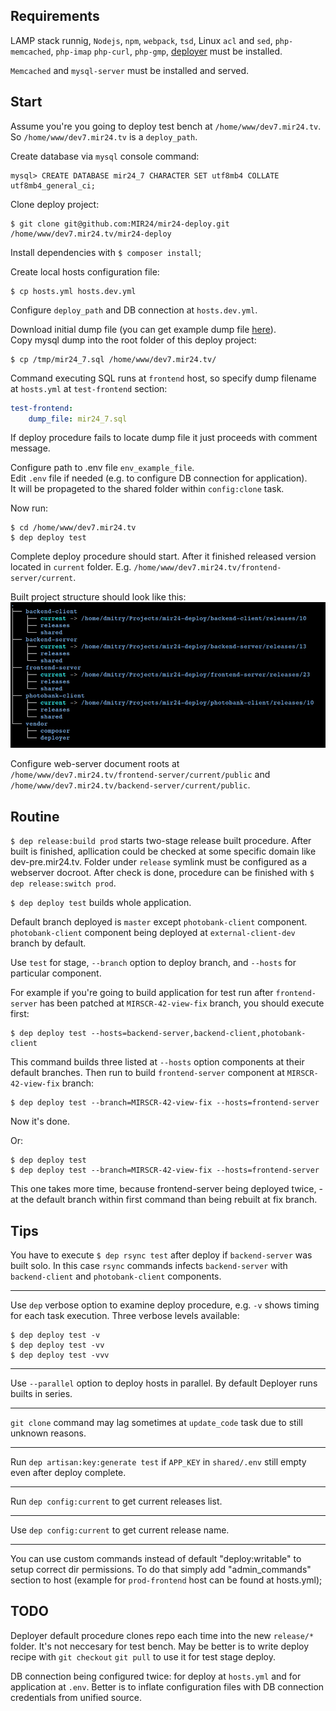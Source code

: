 ## Requirements
LAMP stack runnig, `Nodejs`, `npm`, `webpack`, `tsd`, Linux `acl` and `sed`, `php-memcached`, `php-imap` `php-curl`, `php-gmp`, [deployer](https://deployer.org/docs/installation) must be installed.

`Memcached` and `mysql-server` must be installed and served.

## Start
Assume you're you going to deploy test bench at `/home/www/dev7.mir24.tv`. So `/home/www/dev7.mir24.tv` is a `deploy_path`.

Create database via `mysql` console command:
```mysql
mysql> CREATE DATABASE mir24_7 CHARACTER SET utf8mb4 COLLATE utf8mb4_general_ci;
```
Clone deploy project:
```
$ git clone git@github.com:MIR24/mir24-deploy.git /home/www/dev7.mir24.tv/mir24-deploy
```
Install dependencies with `$ composer install`;

Create local hosts configuration file: 
```
$ cp hosts.yml hosts.dev.yml
```

Configure `deploy_path` and DB connection at `hosts.dev.yml`.<br>

Download initial dump file (you can get example dump file [here](https://drive.google.com/open?id=1L2vvkscPZYIWjAU8QA_TtN3wbay4Yi3A)).<br>
Copy mysql dump into the root folder of this deploy project:
```
$ cp /tmp/mir24_7.sql /home/www/dev7.mir24.tv/
```
Command executing SQL runs at `frontend` host, so specify dump filename at `hosts.yml` at `test-frontend` section:
```yml
test-frontend:
    dump_file: mir24_7.sql
```
If deploy procedure fails to locate dump file it just proceeds with comment message.

Configure path to .env file `env_example_file`.<br>
Edit `.env` file if needed (e.g. to configure DB connection for application).<br>
It will be propageted to the shared folder within `config:clone` task.

Now run:
```
$ cd /home/www/dev7.mir24.tv
$ dep deploy test
```

Complete deploy procedure should start.
After it finished released version located in `current` folder. 
E.g. `/home/www/dev7.mir24.tv/frontend-server/current`.

Built project structure should look like this:<br>
![Deploy procedure](https://raw.githubusercontent.com/MIR24/mir24-deploy/master/images/deploy_structure.png "Deploy procedure")

Configure web-server document roots at `/home/www/dev7.mir24.tv/frontend-server/current/public` and `/home/www/dev7.mir24.tv/backend-server/current/public`.

## Routine

`$ dep release:build prod` starts two-stage release built procedure.
After built is finished, apllication could be checked at some specific domain like dev-pre.mir24.tv.
Folder under `release` symlink must be configured as a webserver docroot.
After check is done, procedure can be finished with `$ dep release:switch prod`. 

`$ dep deploy test` builds whole application.

Default branch deployed is `master` except `photobank-client` component.<br>
`photobank-client` component being deployed at `external-client-dev` branch by default.

Use `test` for stage, `--branch` option to deploy branch, and `--hosts` for particular component.

For example if you're going to build application for test run after `frontend-server` has been patched at `MIRSCR-42-view-fix` branch, you should execute first:
```
$ dep deploy test --hosts=backend-server,backend-client,photobank-client
```
This command builds three listed at `--hosts` option components at their default branches.
Then run to build `frontend-server` component at `MIRSCR-42-view-fix` branch:
```
$ dep deploy test --branch=MIRSCR-42-view-fix --hosts=frontend-server
```
Now it's done.

Or:
```
$ dep deploy test
$ dep deploy test --branch=MIRSCR-42-view-fix --hosts=frontend-server
```
This one takes more time, because frontend-server being deployed twice, - at the default branch within first command than being rebuilt at fix branch.

## Tips
You have to execute `$ dep rsync test` after deploy if `backend-server` was built solo. In this case `rsync` commands infects `backend-server` with `backend-client` and `photobank-client` components.
________
Use `dep` verbose option to examine deploy procedure, e.g. `-v` shows timing for each task execution.
Three verbose levels available:
```
$ dep deploy test -v
$ dep deploy test -vv
$ dep deploy test -vvv
```
________
Use `--parallel` option to deploy hosts in parallel. 
By default Deployer runs builts in series.
________

`git clone` command may lag sometimes at `update_code` task due to still unknown reasons.
________

Run `dep artisan:key:generate test` if `APP_KEY` in `shared/.env` still empty even after deploy complete.
________

Run `dep config:current` to get current releases list.
________

Use `dep config:current` to get current release name.

________

You can use custom commands instead of default "deploy:writable" to setup correct dir permissions. 
To do that simply add "admin_commands" section to host (example for `prod-frontend` host can be found at hosts.yml);

## TODO
Deployer default procedure clones repo each time into the new `release/*` folder. 
It's not neccesary for test bench.
May be better is to write deploy recipe with `git checkout` `git pull` to use it for test stage deploy.

DB connection being configured twice: for deploy at `hosts.yml` and for application at `.env`. Better is to inflate configuration files with DB connection credentials from unified source.
